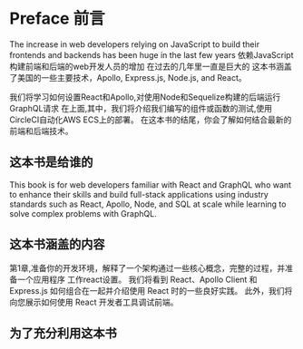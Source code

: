 # Preface 前言
The increase in web developers relying on JavaScript to build their frontends and backends
has been huge in the last few years
依赖JavaScript构建前端和后端的web开发人员的增加
在过去的几年里一直是巨大的
这本书涵盖了美国的一些主要技术，Apollo, Express.js, Node.js, and React。

我们将学习如何设置React和Apollo,对使用Node和Sequelize构建的后端运行GraphQL请求
在上面,其中，我们将介绍我们编写的组件或函数的测试,使用CircleCI自动化AWS ECS上的部署。
在这本书的结尾，你会了解如何结合最新的前端和后端技术。

## 这本书是给谁的
This book is for web developers familiar with React and GraphQL who want to enhance
their skills and build full-stack applications using industry standards such as React, Apollo,
Node, and SQL at scale while learning to solve complex problems with GraphQL.

## 这本书涵盖的内容
第1章,准备你的开发环境，解释了一个架构通过一些核心概念，完整的过程，并准备一个应用程序
工作react设置。 我们将看到 React、Apollo Client 和 Express.js 如何组合在一起并介绍使用 React 时的一些良好实践。 此外，我们将向您展示如何使用 React 开发者工具调试前端。

## 为了充分利用这本书
